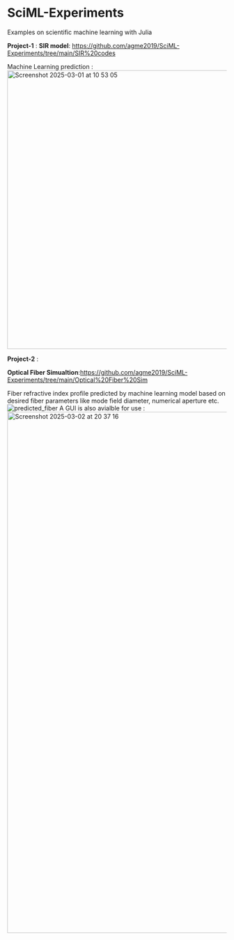 # SciML-Experiments
Examples on scientific machine learning with Julia

**Project-1** : 
**SIR model**: https://github.com/agme2019/SciML-Experiments/tree/main/SIR%20codes

Machine Learning prediction :
<img width="639" alt="Screenshot 2025-03-01 at 10 53 05" src="https://github.com/user-attachments/assets/6dd585f5-8e62-4cd0-b9a3-af3a8b303900" />

**Project-2** : 

**Optical Fiber Simualtion**:https://github.com/agme2019/SciML-Experiments/tree/main/Optical%20Fiber%20Sim

Fiber refractive index profile predicted by machine learning model based on desired fiber parameters like mode field diameter, numerical aperture etc.
![predicted_fiber](https://github.com/user-attachments/assets/a7236174-a55a-4247-9c8d-84f71ebbd2e0)
A GUI is also avialble for use :
<img width="1195" alt="Screenshot 2025-03-02 at 20 37 16" src="https://github.com/user-attachments/assets/7f6450fb-d7b4-436b-933c-450a2fea5268" />


